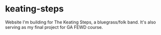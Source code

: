 keating-steps
=============

Website I'm building for The Keating Steps, a bluegrass/folk band. It's also serving as my final project for GA FEWD course.
